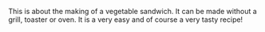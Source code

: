 This is about the making of a vegetable sandwich.
It can be made without a grill, toaster or oven.
It is a very easy and of course a very tasty recipe!